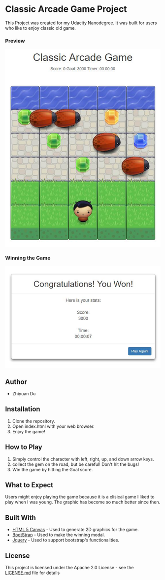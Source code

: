 # Classic Arcade Game Project

This Project was created for my Udacity Nanodegree. It was built for users who like to enjoy classic old game.

### Preview
![alt text](https://github.com/lYesterdaYl/Udacity_Frontend/blob/master/Classic%20Arcade%20Game%20Clone/images/preview.jpg?raw=true)

### Winning the Game
![alt text](https://github.com/lYesterdaYl/Udacity_Frontend/blob/master/Classic%20Arcade%20Game%20Clone/images/winning.jpg?raw=true)

## Author

* Zhiyuan Du

## Installation

1. Clone the repository.
2. Open index.html with your web browser.
3. Enjoy the game!

## How to Play

1. Simply control the character with left, right, up, and down arrow keys.
2. collect the gem on the road, but be careful! Don't hit the bugs!
3. Win the game by hitting the Goal score.

## What to Expect

Users might enjoy playing the game because it is a clisical game I liked to play when I was young. The graphic has become so much better since then.

## Built With

* [HTML 5 Canvas](https://developer.mozilla.org/kab/docs/Web/API/Canvas_API) - Used to generate 2D graphics for the game.
* [BootStrap](https://getbootstrap.com/) - Used to make the winning modal.
* [Jquery](https://jquery.com/) - Used to support bootstrap's functionalities.

## License

This project is licensed under the Apache 2.0 License - see the [LICENSE.md](LICENSE.md) file for details